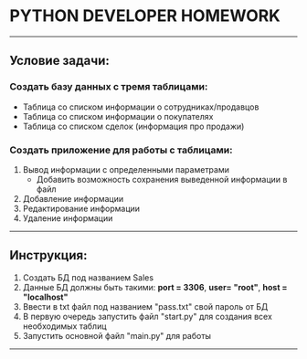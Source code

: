 # PYTHON DEVELOPER HOMEWORK
____
## Условие задачи:

### Создать базу данных с тремя таблицами:
- Таблица со списком информации о сотрудниках/продавцов
- Таблица со списком информации о покупателях
- Таблица со списком сделок (информация про продажи)

### Создать приложение для работы с таблицами:

1. Вывод информации с определенными параметрами
   * Добавить возможность сохранения выведенной информации в файл
2. Добавление информации
3. Редактирование информации
4. Удаление информации

____

## Инструкция:

1. Создать БД под названием Sales
2. Данные БД должны быть такими: **port = 3306**, **user= "root"**, **host = "localhost"**
3. Ввести в txt файл под названием "pass.txt" свой пароль от БД
4. В первую очередь запустить файл "start.py" для создания всех необходимых таблиц
5. Запустить основной файл "main.py" для работы

____
